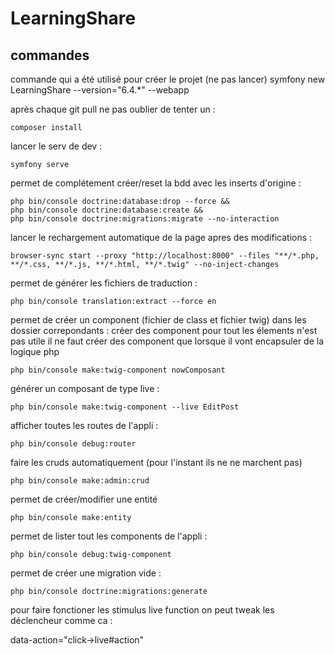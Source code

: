 # LearningShare

## commandes

commande qui a été utilisé pour créer le projet (ne pas lancer)
symfony new LearningShare --version="6.4.\*" --webapp

après chaque git pull ne pas oublier de tenter un :

```
composer install
```

lancer le serv de dev :

```
symfony serve
```

permet de complétement créer/reset la bdd avec les inserts d'origine :

```
php bin/console doctrine:database:drop --force &&
php bin/console doctrine:database:create &&
php bin/console doctrine:migrations:migrate --no-interaction
```

lancer le rechargement automatique de la page apres des modifications :

```
browser-sync start --proxy "http://localhost:8000" --files "**/*.php, **/*.css, **/*.js, **/*.html, **/*.twig" --no-inject-changes
```

permet de générer les fichiers de traduction :

```
php bin/console translation:extract --force en
```

permet de créer un component (fichier de class et fichier twig) dans les dossier correpondants :
créer des component pour tout les élements n'est pas utile
il ne faut créer des component que lorsque il vont encapsuler de la logique php

```
php bin/console make:twig-component nowComposant
```

générer un composant de type live :

```
php bin/console make:twig-component --live EditPost
```

afficher toutes les routes de l'appli :

```
php bin/console debug:router
```

faire les cruds automatiquement (pour l'instant ils ne ne marchent pas)

```
php bin/console make:admin:crud
```

permet de créer/modifier une entité

```
php bin/console make:entity
```

permet de lister tout les components de l'appli :

```
php bin/console debug:twig-component
```

permet de créer une migration vide :

```
php bin/console doctrine:migrations:generate
```

pour faire fonctioner les stimulus live function on peut tweak les déclencheur comme ca :

data-action="click->live#action"


